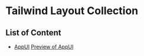 # Tailwind Layout Collection

## List of Content
- [AppUI](./AppUI)
[Preview of AppUI](./previews/AppUI.png?raw=true "AppUI")
